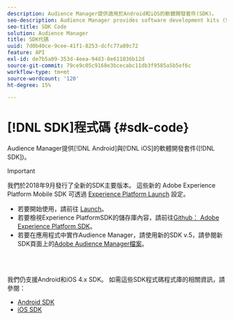 ```yaml
---
description: Audience Manager提供適用於Android和iOS的軟體開發套件(SDK)。
seo-description: Audience Manager provides software development kits (SDKs) for Android and iOS.
seo-title: SDK Code
solution: Audience Manager
title: SDK代碼
uuid: 7d0b40ce-9cee-41f1-8253-dcfc77a89c72
feature: API
exl-id: de7b5a09-353d-4eea-94d3-8e611036b12d
source-git-commit: 79ce9c05c9168e3bcecabc11db3f9585a5b5ef6c
workflow-type: tm+mt
source-wordcount: '120'
ht-degree: 15%

---
```


# [!DNL SDK]程式碼 {#sdk-code}

Audience Manager提供[!DNL Android]與[!DNL iOS]的軟體開發套件([!DNL SDK])。

>[!IMPORTANT]
>
>我們於2018年9月發行了全新的SDK主要版本。 這些新的 Adobe Experience Platform Mobile SDK 可透過 [Experience Platform Launch](https://www.adobe.com/experience-platform/launch.html) 設定。

* 若要開始使用，請前往 [Launch](https://launch.adobe.com/)。
* 若要檢視Experience PlatformSDK的儲存庫內容，請前往[Github： Adobe Experience Platform SDK](https://github.com/Adobe-Marketing-Cloud/acp-sdks)。
* 若要在應用程式中實作Audience Manager，請使用新的SDK v.5，請參閱新SDK頁面上的[Adobe Audience Manager檔案](https://experienceleague.adobe.com/docs/experience-platform/destinations/catalog/data-management/aam-dil-extension.html?lang=zh-Hant)。

<br> 

我們仍支援Android和iOS 4.x SDK。 如需這些SDK程式碼程式庫的相關資訊，請參閱：

* [Android SDK](https://experienceleague.adobe.com/docs/mobile-services/android/overview.html?lang=zh-Hant)
* [iOS SDK](https://experienceleague.adobe.com/docs/mobile-services/ios/overview.html?lang=zh-Hant)

